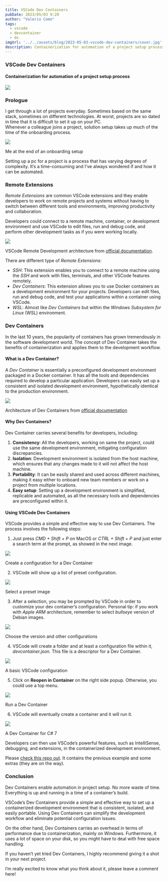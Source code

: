 ```yaml
---
title: VSCode Dev Containers
pubDate: 2023/05/03 9:20
author: "Valerio Como"
tags:
  - vscode
  - devcontainer
  - dx
imgUrl: '../../assets/blog/2023-05-03-vscode-dev-containers/cover.jpg'
description: Containerization for automation of a project setup process
---
```


### VSCode Dev Containers

#### Containerization for automation of a project setup process

![](../../assets/blog/2023-05-03-vscode-dev-containers/cover.jpg)

### Prologue

I get through a lot of projects everyday. Sometimes based on the same stack, sometimes on different technologies. At worst, projects are so dated in time that it is difficult to set it up on your PC.   
Whenever a colleague joins a project, solution setup takes up much of the time of the onboarding process.

![](../../assets/blog/2023-05-03-vscode-dev-containers/image1.png)

Me at the end of an onboarding setup

Setting up a pc for a project is a process that has varying degrees of complexity. It’s a time-consuming and I’ve always wondered if and how it can be automated.

### Remote Extensions

*Remote Extensions* are common VSCode extensions and they enable developers to work on remote projects and systems without having to switch between different tools and environments, improving productivity and collaboration.

Developers could connect to a remote machine, container, or development environment and use VSCode to edit files, run and debug code, and perform other development tasks as if you were working locally.

![](../../assets/blog/2023-05-03-vscode-dev-containers/image2.png)

VSCode Remote Development architecture from [official documentation](https://code.visualstudio.com/docs/remote/remote-overview).

There are different type of *Remote Extensions*:

* *SSH*: This extension enables you to connect to a remote machine using the *SSH* and work with files, terminals, and other VSCode features remotely.
* *Dev Containers*: This extension allows you to use Docker containers as a development environment for your projects. Developers can edit files, run and debug code, and test your applications within a container using VSCode.
* *WSL*: Almost like *Dev Containers* but within the *Windows Subsystem for Linux* (WSL) environment.

### **Dev Containers**

In the last 10 years, the popularity of containers has grown tremendously in the software development world. The concept of Dev Container takes the benefits of containerization and applies them to the development workflow.

#### What is a Dev Container?

A *Dev Container* is essentially a preconfigured development environment packaged in a Docker container. It has all the tools and dependencies required to develop a particular application. Developers can easily set up a consistent and isolated development environment, hypothetically identical to the production environment.

![](../../assets/blog/2023-05-03-vscode-dev-containers/image3.png)

Architecture of Dev Containers from [official documentation](https://code.visualstudio.com/docs/devcontainers/containers)

#### Why Dev Containers?

Dev Container carries several benefits for developers, including:

1. **Consistency**: All the developers, working on same the project, could use the same development environment, mitigating configuration discrepancies.
2. **Isolation**: Development environment is isolated from the host machine, which ensures that any changes made to it will not affect the host machine.
3. **Portability**: It can be easily shared and used across different machines, making it easy either to onboard new team members or work on a project from multiple locations.
4. **Easy setup**: Setting up a development environment is simplified, replicable and automated, as all the necessary tools and dependencies are preconfigured within it.

#### Using VSCode Dev Containers

VSCode provides a simple and effective way to use Dev Containers. The process involves the following steps:

1. Just press *CMD + Shift + P* on MacOS or *CTRL + Shift + P* and just enter a search term at the prompt, as showed in the next image.

![](../../assets/blog/2023-05-03-vscode-dev-containers/image4.png)

Create a configuration for a Dev Container

2. VSCode will show up a list of preset configuration.

![](../../assets/blog/2023-05-03-vscode-dev-containers/image5.png)

Select a preset image

3. After a selection, you may be prompted by VSCode in order to customize your dev container’s configuration. Personal tip: if you work with *Apple ARM* architecture, remember to select *bullseye* version of Debian images.

![](../../assets/blog/2023-05-03-vscode-dev-containers/image6.png)

Choose the version and other configurations

4. VSCode will create a folder and at least a configuration file within it, *devcontainer.json*. This file is a descriptor for a Dev Container.

![](../../assets/blog/2023-05-03-vscode-dev-containers/image7.png)

A basic VSCode configuration

5. Click on **Reopen in Container** on the right side popup. Otherwise, you could use a top menu.

![](../../assets/blog/2023-05-03-vscode-dev-containers/image8.png)

Run a Dev Container

6. VSCode will eventually create a container and it will run it.

![](../../assets/blog/2023-05-03-vscode-dev-containers/image9.png)

A Dev Container for C# 7

Developers can then use VSCode’s powerful features, such as IntelliSense, debugging, and extensions, in the containerized development environment.

Please [check this repo out](https://github.com/valeriocomo/blog-dev-container-example). It contains the previous example and some extras (they are on the way).

### Conclusion

Dev Containers enable automation in project setup. No more waste of time. Everything is up and running in a time of a container’s build.

VSCode’s Dev Containers provide a simple and effective way to set up a containerized development environment that is consistent, isolated, and easily portable. Using Dev Containers can simplify the development workflow and eliminate potential configuration issues.

On the other hand, Dev Containers carries an overhead in terms of performance due to containerization, mainly on Windows. Furthermore, it uses a lot of space on your disk, so you might have to deal with free space handling.

If you haven’t yet tried Dev Containers, I highly recommend giving it a shot in your next project.

I’m really excited to know what you think about it, please leave a comment here!